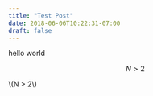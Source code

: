 ```yaml
---
title: "Test Post"
date: 2018-06-06T10:22:31-07:00
draft: false
---
```



hello world

$$N > 2$$

\\(N > 2\\)
